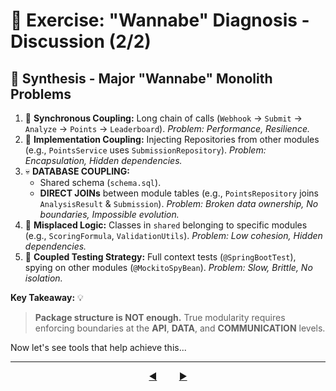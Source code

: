# 💬 Exercise: "Wannabe" Diagnosis - Discussion (2/2)

## 🧐 Synthesis - Major "Wannabe" Monolith Problems

1.  🔗 **Synchronous Coupling:** Long chain of calls (`Webhook` -> `Submit` -> `Analyze` -> `Points` -> `Leaderboard`). *Problem: Performance, Resilience.*
2.  👻 **Implementation Coupling:** Injecting Repositories from other modules (e.g., `PointsService` uses `SubmissionRepository`). *Problem: Encapsulation, Hidden dependencies.*
3.  💀 **DATABASE COUPLING:**
    * Shared schema (`schema.sql`).
    * **DIRECT JOINs** between module tables (e.g., `PointsRepository` joins `AnalysisResult` & `Submission`). *Problem: Broken data ownership, No boundaries, Impossible evolution.*
4.  🧩 **Misplaced Logic:** Classes in `shared` belonging to specific modules (e.g., `ScoringFormula`, `ValidationUtils`). *Problem: Low cohesion, Hidden dependencies.*
5.  🧪 **Coupled Testing Strategy:** Full context tests (`@SpringBootTest`), spying on other modules (`@MockitoSpyBean`). *Problem: Slow, Brittle, No isolation.*

**Key Takeaway:** 💡

> **Package structure is NOT enough.** True modularity requires enforcing boundaries at the **API**, **DATA**, and **COMMUNICATION** levels.

Now let's see tools that help achieve this...

---

<div align="center">
    <a href="06-code-exercise-intro.md">◀️</a>
     &nbsp;&nbsp;&nbsp;&nbsp;&nbsp;&nbsp;&nbsp;
    <a href="08-tooling-spring-modulith.md">▶️</a>
</div>